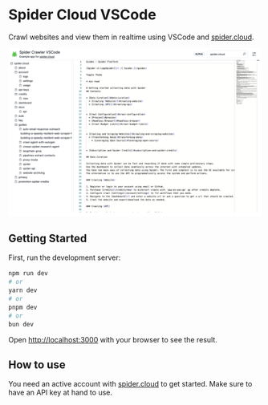 # Spider Cloud VSCode

Crawl websites and view them in realtime using VSCode and [spider.cloud](https://spider.cloud).

![Example of VSCode displaying the full contents of spider.cloud converted to markdown](./public/og.png)

## Getting Started

First, run the development server:

```bash
npm run dev
# or
yarn dev
# or
pnpm dev
# or
bun dev
```

Open [http://localhost:3000](http://localhost:3000) with your browser to see the result.

## How to use

You need an active account with [spider.cloud](https://spider.cloud) to get started. Make sure to have an API key at hand to use.
